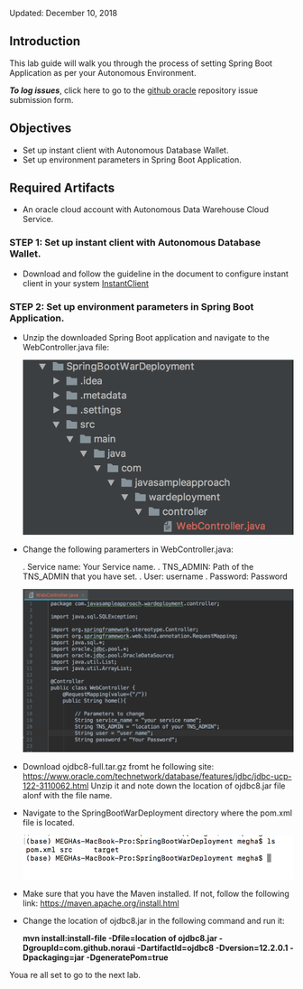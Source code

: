 Updated: December 10, 2018

## Introduction

This lab guide will walk you through the process of setting Spring Boot Application as per your Autonomous Environment. 

**_To log issues_**, click here to go to the [github oracle](https://github.com/oracle/learning-library/issues/new) repository issue submission form.

## Objectives

- Set up instant client with Autonomous Database Wallet.
- Set up environment parameters in Spring Boot Application. 

## Required Artifacts

- An oracle cloud account with Autonomous Data Warehouse Cloud Service.

### **STEP 1**: Set up instant client with Autonomous Database Wallet.  
    
- Download and follow the guideline in the document to configure instant client in your system [InstantClient](images/SpringbootWebApp/InstantClient.docx)

### **STEP 2**: Set up environment parameters in Spring Boot Application. 

- Unzip the downloaded Spring Boot application and navigate to the WebController.java file:

    ![](images/SpringbootWebApp/webcontroller.png)

- Change the following paramerters in WebController.java:

    . Service name: Your Service name.
    . TNS_ADMIN: Path of the TNS_ADMIN that you have set. 
    . User: username
    . Password: Password
    
    ![](images/SpringbootWebApp/parameters.png)

- Download ojdbc8-full.tar.gz fromt he following site: https://www.oracle.com/technetwork/database/features/jdbc/jdbc-ucp-122-3110062.html
  Unzip it and note down the location of ojdbc8.jar file alonf with the file name.
  
- Navigate to the SpringBootWarDeployment directory where the pom.xml file is located.

    ![](images/SpringbootWebApp/apploc.png)

- Make sure that you have the Maven installed. If not, follow the following link:
  https://maven.apache.org/install.html
  
- Change the location of ojdbc8.jar in the following command and run it:

  **mvn install:install-file -Dfile=location of ojdbc8.jar -DgroupId=com.github.noraui -DartifactId=ojdbc8 -Dversion=12.2.0.1 -Dpackaging=jar -DgeneratePom=true**
  

Youa re all set to go to the next lab.